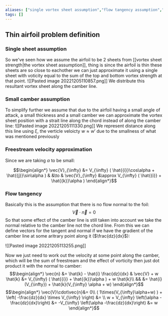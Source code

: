 ```yaml
---
aliases: ["single vortex sheet assumption","flow tangency assumption","small camber assumption"]
tags: []
---
```


## Thin airfoil problem definition

### Single sheet assumption
So we've seen how we assume the airfoil to be 2 sheets from [[vortex sheet strength|the vortex sheet assumption]], thing is since the airfoil is thin these sheets are so close to eachother we can just approximate it using a single sheet with voticity equal to the sum of the top and bottom vortex strength at that point.
![[Pasted image 20221205110857.png]]
We distribute this resultant vortex sheet along the camber line.

### Small camber assumption
To simplify further we assume that due to the airfoil having a small angle of attack, a small thickness and a small camber we can approximate the vortex sheet position with a strait line along the chord instead of along the camber line:
![[Pasted image 20221205111330.png]]
We represent distance along this line using $\xi$, the verticle veloicty $w\approx w'$  due to the smallness of what was mentioned previously

### Freestream velocity approximation
Since we are taking $\alpha$ to be small:

$$\begin{align*}
\vec{V}_{\infty} &= V_{\infty} ( \hat{{i}}\cos\alpha + \hat{{j}}\sin\alpha ) & &\to & \vec{V}_{\infty} &\approx V_{\infty} ( \hat{{i}} + \hat{{k}}\alpha ) 
\end{align*}$$


### Flow tangency
Basically this is the assumption that there is no flow normal to the foil:
$$ \vec{V}\cdot\vec{n}=0 $$
So that some effect of the camber line is still taken into account we take the normal relative to the camber line not the chord line. From this we can define vectors for the tangent and normal if we have the gradient of the camber line at some aritrary point along it ($\frac{dz}{dx}$):

![[Pasted image 20221205113255.png]]

Now we just need to work out the velocity at some point along the camber, which will be the sum of freestream and the effect of vorticity then just dot product it with the normal to camber:
$$\begin{align*}
\vec{n} &= \hat{k} - \hat{i} \frac{dz}{dx} & \vec{V} + w \hat{k} &= V_{\infty} ( \hat{{i}} + \hat{{k}}\alpha ) + w \hat{k}\\
&& &= \hat{i}(V_{\infty}) + \hat{k}(V_{\infty} \alpha + w)
\end{align*}$$
$$\begin{align*}
\vec{V}\cdot\vec{n}&= 0\\
( 1\times(V_{\infty}\alpha+w) ) + \left( -\frac{dz}{dx} \times V_{\infty} \right) &= \\
w + V_{\infty} \left(\alpha -\frac{dz}{dx}\right)   &= 
-V_{\infty} \left(\alpha -\frac{dz}{dx}\right)   &= w
\end{align*}$$
